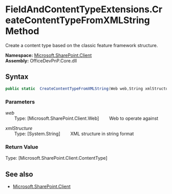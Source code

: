 # FieldAndContentTypeExtensions.CreateContentTypeFromXMLString Method  
Create a content type based on the classic feature framework structure.  

**Namespace:** [Microsoft.SharePoint.Client](Microsoft.SharePoint.Client.md)  
**Assembly:** OfficeDevPnP.Core.dll  
## Syntax
```C#
public static  CreateContentTypeFromXMLString(Web web,String xmlStructure)
```
### Parameters
*web*  
&emsp;&emsp;Type: [Microsoft.SharePoint.Client.Web] 
&emsp;&emsp;Web to operate against  
  
*xmlStructure*  
&emsp;&emsp;Type: [System.String] 
&emsp;&emsp;XML structure in string format  
  
### Return Value
Type: [Microsoft.SharePoint.Client.ContentType]  

## See also
- [Microsoft.SharePoint.Client](Microsoft.SharePoint.Client.md)
